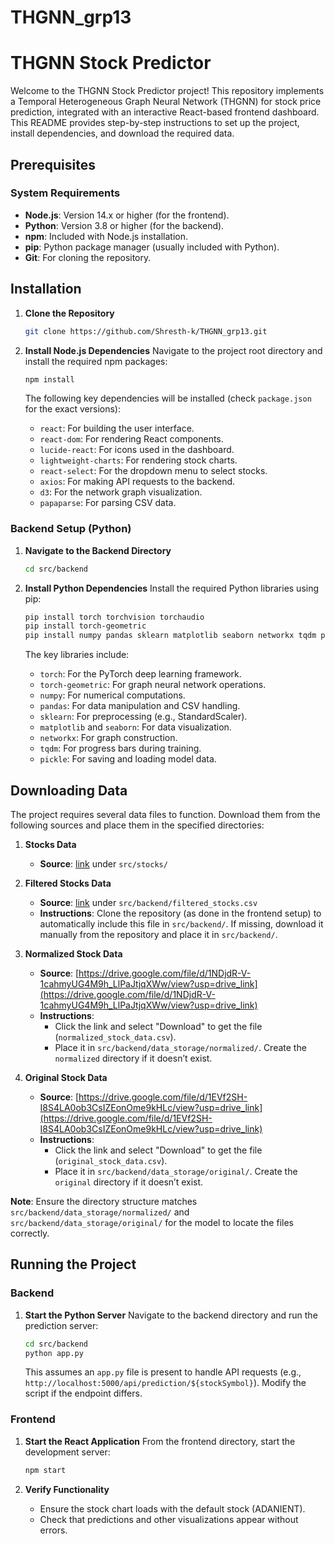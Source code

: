 # THGNN_grp13

# THGNN Stock Predictor

Welcome to the THGNN Stock Predictor project! This repository implements a Temporal Heterogeneous Graph Neural Network (THGNN) for stock price prediction, integrated with an interactive React-based frontend dashboard. This README provides step-by-step instructions to set up the project, install dependencies, and download the required data.


## Prerequisites

### System Requirements
- **Node.js**: Version 14.x or higher (for the frontend).
- **Python**: Version 3.8 or higher (for the backend).
- **npm**: Included with Node.js installation.
- **pip**: Python package manager (usually included with Python).
- **Git**: For cloning the repository.


## Installation


1. **Clone the Repository**
   ```bash
   git clone https://github.com/Shresth-k/THGNN_grp13.git
   ```

2. **Install Node.js Dependencies**
   Navigate to the project root directory and install the required npm packages:
   ```bash
   npm install
   ```
   The following key dependencies will be installed (check `package.json` for the exact versions):
   - `react`: For building the user interface.
   - `react-dom`: For rendering React components.
   - `lucide-react`: For icons used in the dashboard.
   - `lightweight-charts`: For rendering stock charts.
   - `react-select`: For the dropdown menu to select stocks.
   - `axios`: For making API requests to the backend.
   - `d3`: For the network graph visualization.
   - `papaparse`: For parsing CSV data.

### Backend Setup (Python)

1. **Navigate to the Backend Directory**
   ```bash
   cd src/backend
   ```

2. **Install Python Dependencies**
   Install the required Python libraries using pip:
   ```bash
   pip install torch torchvision torchaudio
   pip install torch-geometric
   pip install numpy pandas sklearn matplotlib seaborn networkx tqdm pickle
   ```
   The key libraries include:
   - `torch`: For the PyTorch deep learning framework.
   - `torch-geometric`: For graph neural network operations.
   - `numpy`: For numerical computations.
   - `pandas`: For data manipulation and CSV handling.
   - `sklearn`: For preprocessing (e.g., StandardScaler).
   - `matplotlib` and `seaborn`: For data visualization.
   - `networkx`: For graph construction.
   - `tqdm`: For progress bars during training.
   - `pickle`: For saving and loading model data.


## Downloading Data

The project requires several data files to function. Download them from the following sources and place them in the specified directories:

1. **Stocks Data**
   - **Source**: [link](https://drive.google.com/file/d/1PJ-LvxhmGi2bGrRxbB5aDNdiXP8XqTjg/view?usp=drive_link) under `src/stocks/`
   

1. **Filtered Stocks Data**
   - **Source**: [link](https://drive.google.com/file/d/1PJ-LvxhmGi2bGrRxbB5aDNdiXP8XqTjg/view?usp=drive_link) under `src/backend/filtered_stocks.csv`
   - **Instructions**: Clone the repository (as done in the frontend setup) to automatically include this file in `src/backend/`. If missing, download it manually from the repository and place it in `src/backend/`.

2. **Normalized Stock Data**
   - **Source**: [https://drive.google.com/file/d/1NDjdR-V-1cahmyUG4M9h_LlPaJtjqXWw/view?usp=drive_link](https://drive.google.com/file/d/1NDjdR-V-1cahmyUG4M9h_LlPaJtjqXWw/view?usp=drive_link)
   - **Instructions**: 
     - Click the link and select "Download" to get the file (`normalized_stock_data.csv`).
     - Place it in `src/backend/data_storage/normalized/`. Create the `normalized` directory if it doesn’t exist.

3. **Original Stock Data**
   - **Source**: [https://drive.google.com/file/d/1EVf2SH-I8S4LA0ob3CsIZEonOme9kHLc/view?usp=drive_link](https://drive.google.com/file/d/1EVf2SH-I8S4LA0ob3CsIZEonOme9kHLc/view?usp=drive_link)
   - **Instructions**: 
     - Click the link and select "Download" to get the file (`original_stock_data.csv`).
     - Place it in `src/backend/data_storage/original/`. Create the `original` directory if it doesn’t exist.


**Note**: Ensure the directory structure matches `src/backend/data_storage/normalized/` and `src/backend/data_storage/original/` for the model to locate the files correctly.

## Running the Project

### Backend
1. **Start the Python Server**
   Navigate to the backend directory and run the prediction server:
   ```bash
   cd src/backend
   python app.py
   ```
   This assumes an `app.py` file is present to handle API requests (e.g., `http://localhost:5000/api/prediction/${stockSymbol}`). Modify the script if the endpoint differs.

### Frontend
1. **Start the React Application**
   From the frontend directory, start the development server:
   ```bash
   npm start
   ```

2. **Verify Functionality**
   - Ensure the stock chart loads with the default stock (ADANIENT).
   - Check that predictions and other visualizations appear without errors.
